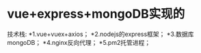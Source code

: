
# vue+express+mongoDB实现的

技术栈:
  *1.vue+vuex+axios；
  *2.nodejs的express框架；
  *3.数据库mongoDB；
  *4.nginx反向代理；
  *5.pm2托管进程；
  
  
